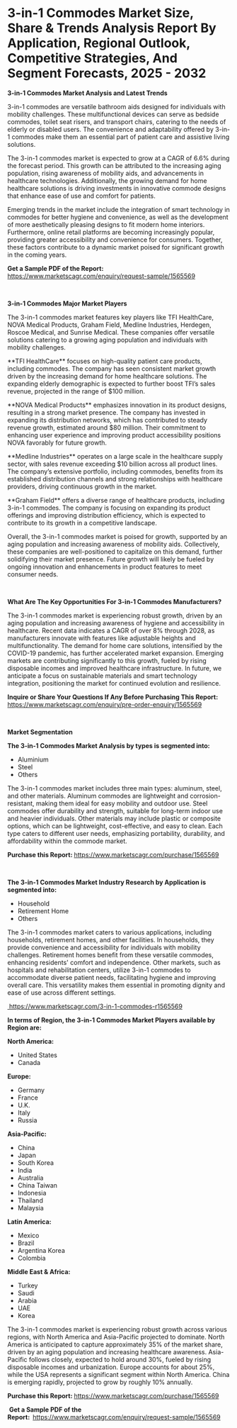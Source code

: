 <p><h1>3-in-1 Commodes Market Size, Share & Trends Analysis Report By Application, Regional Outlook, Competitive Strategies, And Segment Forecasts, 2025 - 2032</h1></p><p><strong>3-in-1 Commodes Market Analysis and Latest Trends</strong></p>
<p><p>3-in-1 commodes are versatile bathroom aids designed for individuals with mobility challenges. These multifunctional devices can serve as bedside commodes, toilet seat risers, and transport chairs, catering to the needs of elderly or disabled users. The convenience and adaptability offered by 3-in-1 commodes make them an essential part of patient care and assistive living solutions.</p><p>The 3-in-1 commodes market is expected to grow at a CAGR of 6.6% during the forecast period. This growth can be attributed to the increasing aging population, rising awareness of mobility aids, and advancements in healthcare technologies. Additionally, the growing demand for home healthcare solutions is driving investments in innovative commode designs that enhance ease of use and comfort for patients. </p><p>Emerging trends in the market include the integration of smart technology in commodes for better hygiene and convenience, as well as the development of more aesthetically pleasing designs to fit modern home interiors. Furthermore, online retail platforms are becoming increasingly popular, providing greater accessibility and convenience for consumers. Together, these factors contribute to a dynamic market poised for significant growth in the coming years.</p></p>
<p><strong>Get a Sample PDF of the Report:&nbsp;</strong> <a href="https://www.marketscagr.com/enquiry/request-sample/1565569?utm_campaign=3034&utm_medium=2&utm_source=Github&utm_content=ia&utm_term=15042025&utm_id=3-in-1-commodes">https://www.marketscagr.com/enquiry/request-sample/1565569</a></p>
<p>&nbsp;</p>
<p><strong>3-in-1 Commodes Major Market Players</strong></p>
<p><p>The 3-in-1 commodes market features key players like TFI HealthCare, NOVA Medical Products, Graham Field, Medline Industries, Herdegen, Roscoe Medical, and Sunrise Medical. These companies offer versatile solutions catering to a growing aging population and individuals with mobility challenges.</p><p>**TFI HealthCare** focuses on high-quality patient care products, including commodes. The company has seen consistent market growth driven by the increasing demand for home healthcare solutions. The expanding elderly demographic is expected to further boost TFI’s sales revenue, projected in the range of $100 million.</p><p>**NOVA Medical Products** emphasizes innovation in its product designs, resulting in a strong market presence. The company has invested in expanding its distribution networks, which has contributed to steady revenue growth, estimated around $80 million. Their commitment to enhancing user experience and improving product accessibility positions NOVA favorably for future growth.</p><p>**Medline Industries** operates on a large scale in the healthcare supply sector, with sales revenue exceeding $10 billion across all product lines. The company’s extensive portfolio, including commodes, benefits from its established distribution channels and strong relationships with healthcare providers, driving continuous growth in the market.</p><p>**Graham Field** offers a diverse range of healthcare products, including 3-in-1 commodes. The company is focusing on expanding its product offerings and improving distribution efficiency, which is expected to contribute to its growth in a competitive landscape.</p><p>Overall, the 3-in-1 commodes market is poised for growth, supported by an aging population and increasing awareness of mobility aids. Collectively, these companies are well-positioned to capitalize on this demand, further solidifying their market presence. Future growth will likely be fueled by ongoing innovation and enhancements in product features to meet consumer needs.</p></p>
<p>&nbsp;</p>
<p><strong>What Are The Key Opportunities For 3-in-1 Commodes Manufacturers?</strong></p>
<p><p>The 3-in-1 commodes market is experiencing robust growth, driven by an aging population and increasing awareness of hygiene and accessibility in healthcare. Recent data indicates a CAGR of over 8% through 2028, as manufacturers innovate with features like adjustable heights and multifunctionality. The demand for home care solutions, intensified by the COVID-19 pandemic, has further accelerated market expansion. Emerging markets are contributing significantly to this growth, fueled by rising disposable incomes and improved healthcare infrastructure. In future, we anticipate a focus on sustainable materials and smart technology integration, positioning the market for continued evolution and resilience.</p></p>
<p><strong>Inquire or Share Your Questions If Any Before Purchasing This Report:</strong> <a href="https://www.marketscagr.com/enquiry/pre-order-enquiry/1565569?utm_campaign=3034&utm_medium=2&utm_source=Github&utm_content=ia&utm_term=15042025&utm_id=3-in-1-commodes">https://www.marketscagr.com/enquiry/pre-order-enquiry/1565569</a></p>
<p>&nbsp;</p>
<p><strong>Market Segmentation</strong></p>
<p><strong>The 3-in-1 Commodes Market Analysis by types is segmented into:</strong></p>
<p><ul><li>Aluminium</li><li>Steel</li><li>Others</li></ul></p>
<p><p>The 3-in-1 commodes market includes three main types: aluminum, steel, and other materials. Aluminum commodes are lightweight and corrosion-resistant, making them ideal for easy mobility and outdoor use. Steel commodes offer durability and strength, suitable for long-term indoor use and heavier individuals. Other materials may include plastic or composite options, which can be lightweight, cost-effective, and easy to clean. Each type caters to different user needs, emphasizing portability, durability, and affordability within the commode market.</p></p>
<p><strong>Purchase this Report:&nbsp;</strong><a href="https://www.marketscagr.com/purchase/1565569?utm_campaign=3034&utm_medium=2&utm_source=Github&utm_content=ia&utm_term=15042025&utm_id=3-in-1-commodes">https://www.marketscagr.com/purchase/1565569</a></p>
<p>&nbsp;</p>
<p><strong>The 3-in-1 Commodes Market Industry Research by Application is segmented into:</strong></p>
<p><ul><li>Household</li><li>Retirement Home</li><li>Others</li></ul></p>
<p><p>The 3-in-1 commodes market caters to various applications, including households, retirement homes, and other facilities. In households, they provide convenience and accessibility for individuals with mobility challenges. Retirement homes benefit from these versatile commodes, enhancing residents' comfort and independence. Other markets, such as hospitals and rehabilitation centers, utilize 3-in-1 commodes to accommodate diverse patient needs, facilitating hygiene and improving overall care. This versatility makes them essential in promoting dignity and ease of use across different settings.</p></p>
<p><a href="https://www.marketscagr.com/3-in-1-commodes-r1565569?utm_campaign=3034&utm_medium=2&utm_source=Github&utm_content=ia&utm_term=15042025&utm_id=3-in-1-commodes">&nbsp;https://www.marketscagr.com/3-in-1-commodes-r1565569</a></p>
<p><strong>In terms of Region, the 3-in-1 Commodes Market Players available by Region are:</strong></p>
<p>
    <p> <strong> North America: </strong>
        <ul>
            <li>United States</li>
            <li>Canada</li>
        </ul>
        </p> 
    <p> <strong> Europe: </strong>
        <ul>
            <li>Germany</li>
            <li>France</li>
            <li>U.K.</li>
            <li>Italy</li>
            <li>Russia</li>
        </ul>
        </p> 
    <p> <strong> Asia-Pacific: </strong>
        <ul>
            <li>China</li>
            <li>Japan</li>
            <li>South Korea</li>
            <li>India</li>
            <li>Australia</li>
            <li>China Taiwan</li>
            <li>Indonesia</li>
            <li>Thailand</li>
            <li>Malaysia</li>
        </ul>
        </p> 
    <p> <strong> Latin America: </strong>
        <ul>
            <li>Mexico</li>
            <li>Brazil</li>
            <li>Argentina Korea</li>
            <li>Colombia</li>
        </ul>
        </p> 
    <p> <strong> Middle East & Africa: </strong>
        <ul>
            <li>Turkey</li>
            <li>Saudi</li>
            <li>Arabia</li>
            <li>UAE</li>
            <li>Korea</li>
        </ul>
    </p>
    </p>
<p><p>The 3-in-1 commodes market is experiencing robust growth across various regions, with North America and Asia-Pacific projected to dominate. North America is anticipated to capture approximately 35% of the market share, driven by an aging population and increasing healthcare awareness. Asia-Pacific follows closely, expected to hold around 30%, fueled by rising disposable incomes and urbanization. Europe accounts for about 25%, while the USA represents a significant segment within North America. China is emerging rapidly, projected to grow by roughly 10% annually.</p></p>
<p><strong>Purchase this Report: </strong><a href="https://www.marketscagr.com/purchase/1565569?utm_campaign=3034&utm_medium=2&utm_source=Github&utm_content=ia&utm_term=15042025&utm_id=3-in-1-commodes">https://www.marketscagr.com/purchase/1565569</a></p>
<p>&nbsp;<strong>Get a Sample PDF of the Report:&nbsp;&nbsp;</strong><a href="https://www.marketscagr.com/enquiry/request-sample/1565569?utm_campaign=3034&utm_medium=2&utm_source=Github&utm_content=ia&utm_term=15042025&utm_id=3-in-1-commodes">https://www.marketscagr.com/enquiry/request-sample/1565569</a></p>
<p><strong></strong></p>
<p><p></p><p></p><p></p></p>